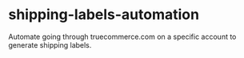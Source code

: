 # shipping-labels-automation
Automate going through truecommerce.com on a specific account to generate shipping labels.

